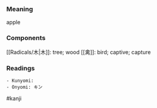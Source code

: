 ### Meaning

apple

### Components

[[Radicals/木|木]]: tree; wood [[禽]]: bird; captive; capture

### Readings

```
- Kunyomi: 
- Onyomi: キン
```

#kanji